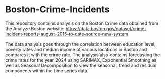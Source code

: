 # Boston-Crime-Incidents

This repository contains analysis on the Boston Crime data obtained from the Analyze Boston website: https://data.boston.gov/dataset/crime-incident-reports-august-2015-to-date-source-new-system

The data analysis goes through the correlation between education level, poverty rates and median income of various locations in Boston and compares it with the crime rate. 
The analysis also contains forecasting the crime rates for the year 2024 using SARIMAX, Exponential Smoothing as well as Seasonal Decomposition to view the seasonal, trend and residual components within the time series data.
